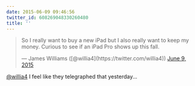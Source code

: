```yaml
---
date: 2015-06-09 09:46:56
twitter_id: 608269048330260480
title: ''
---
```


<blockquote class="twitter-tweet"><p lang="en" dir="ltr">So I really want to buy a new iPad but I also really want to keep my money. Curious to see if an iPad Pro shows up this fall.</p>&mdash; James Williams ([@willia4](https://twitter.com/willia4)) <a href="https://twitter.com/willia4/status/608252090834685953?ref_src=twsrc%5Etfw">June 9, 2015</a></blockquote>
<script async src="https://platform.twitter.com/widgets.js" charset="utf-8"></script>

[@willia4](https://twitter.com/willia4) I feel like they telegraphed that yesterday...
